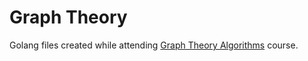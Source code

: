 # Graph Theory

Golang files created while attending [Graph Theory Algorithms](https://www.udemy.com/course/graph-theory-algorithms/learn/lecture/10794112) course.